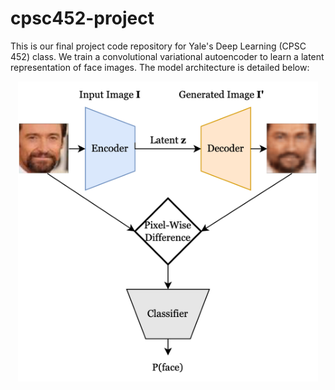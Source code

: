 # cpsc452-project

This is our final project code repository for Yale's Deep Learning (CPSC 452) class. We train a convolutional variational autoencoder to learn a latent representation of face images. The model architecture is detailed below: 

<center>
<img src="./Model.png" width="480">
</center>
